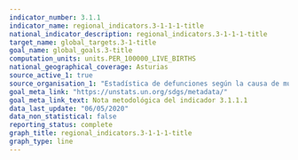 ```yaml
---
indicator_number: 3.1.1
indicator_name: regional_indicators.3-1-1-1-title
national_indicator_description: regional_indicators.3-1-1-1-title
target_name: global_targets.3-1-title
goal_name: global_goals.3-title
computation_units: units.PER_100000_LIVE_BIRTHS
national_geographical_coverage: Asturias
source_active_1: true
source_organisation_1: "Estadística de defunciones según la causa de muerte, INE"
goal_meta_link: "https://unstats.un.org/sdgs/metadata/"
goal_meta_link_text: Nota metodológica del indicador 3.1.1.1
data_last_update: "06/05/2020"
data_non_statistical: false
reporting_status: complete
graph_title: regional_indicators.3-1-1-1-title
graph_type: line
---
```

